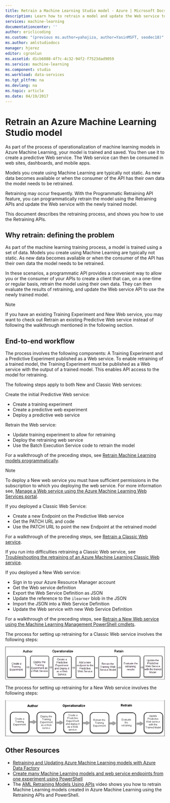 ```yaml
---
title: Retrain a Machine Learning Studio model - Azure | Microsoft Docs
description: Learn how to retrain a model and update the Web service to use the newly trained model in Azure Machine Learning.
services: machine-learning
documentationcenter: ''
author: ericlicoding
ms.custom: "(previous ms.author=yahajiza, author=YasinMSFT, seodec18)"
ms.author: amlstudiodocs
manager: hjerez
editor: cgronlun
ms.assetid: d1cb6088-4f7c-4c32-94f2-f7523dad9059
ms.service: machine-learning
ms.component: studio
ms.workload: data-services
ms.tgt_pltfrm: na
ms.devlang: na
ms.topic: article
ms.date: 04/19/2017
---
```

# Retrain an Azure Machine Learning Studio model
As part of the process of operationalization of machine learning models in Azure Machine Learning, your model is trained and saved. You then use it to create a predictive Web service. The Web service can then be consumed in web sites, dashboards, and mobile apps. 

Models you create using Machine Learning are typically not static. As new data becomes available or when the consumer of the API has their own data the model needs to be retrained. 

Retraining may occur frequently. With the Programmatic Retraining API feature, you can programmatically retrain the model using the Retraining APIs and update the Web service with the newly trained model. 

This document describes the retraining process, and shows you how to use the Retraining APIs.

## Why retrain: defining the problem
As part of the machine learning training process, a model is trained using a set of data. Models you create using Machine Learning are typically not static. As new data becomes available or when the consumer of the API has their own data the model needs to be retrained.

In these scenarios, a programmatic API provides a convenient way to allow you or the consumer of your APIs to create a client that can, on a one-time or regular basis, retrain the model using their own data. They can then evaluate the results of retraining, and update the Web service API to use the newly trained model.

> [!NOTE]
> If you have an existing Training Experiment and New Web service, you may want to check out Retrain an existing Predictive Web service instead of following the walkthrough mentioned in the following section.
> 
> 

## End-to-end workflow
The process involves the following components: A Training Experiment and a Predictive Experiment published as a Web service. To enable retraining of a trained model, the Training Experiment must be published as a Web service with the output of a trained model. This enables API access to the model for retraining. 

The following steps apply to both New and Classic Web services:

Create the initial Predictive Web service:

* Create a training experiment
* Create a predictive web experiment
* Deploy a predictive web service

Retrain the Web service:

* Update training experiment to allow for retraining
* Deploy the retraining web service
* Use the Batch Execution Service code to retrain the model

For a walkthrough of the preceding steps, see [Retrain Machine Learning models programmatically](retrain-models-programmatically.md).

> [!NOTE] 
> To deploy a New web service you must have sufficient permissions in the subscription to which you deploying the web service. For more information see, [Manage a Web service using the Azure Machine Learning Web Services portal](manage-new-webservice.md). 

If you deployed a Classic Web Service:

* Create a new Endpoint on the Predictive Web service
* Get the PATCH URL and code
* Use the PATCH URL to point the new Endpoint at the retrained model 

For a walkthrough of the preceding steps, see [Retrain a Classic Web service](retrain-a-classic-web-service.md).

If you run into difficulties retraining a Classic Web service, see [Troubleshooting the retraining of an Azure Machine Learning Classic Web service](troubleshooting-retraining-models.md).

If you deployed a New Web service:

* Sign in to your Azure Resource Manager account
* Get the Web service definition
* Export the Web Service Definition as JSON
* Update the reference to the `ilearner` blob in the JSON
* Import the JSON into a Web Service Definition
* Update the Web service with new Web Service Definition

For a walkthrough of the preceding steps, see [Retrain a New Web service using the Machine Learning Management PowerShell cmdlets](retrain-new-web-service-using-powershell.md).

The process for setting up retraining for a Classic Web service involves the following steps:

![Retraining process overview][1]

The process for setting up retraining for a New Web service involves the following steps:

![Retraining process overview][7]

## Other Resources
* [Retraining and Updating Azure Machine Learning models with Azure Data Factory](https://azure.microsoft.com/blog/retraining-and-updating-azure-machine-learning-models-with-azure-data-factory/)
* [Create many Machine Learning models and web service endpoints from one experiment using PowerShell](create-models-and-endpoints-with-powershell.md)
* The [AML Retraining Models Using APIs](https://www.youtube.com/watch?v=wwjglA8xllg) video shows you how to retrain Machine Learning models created in Azure Machine Learning using the Retraining APIs and PowerShell.

<!--image links-->
[1]: ./media/retrain-machine-learning-model/machine-learning-retrain-models-programmatically-IMAGE01.png
[7]: ./media/retrain-machine-learning-model/machine-learning-retrain-models-programmatically-IMAGE07.png

